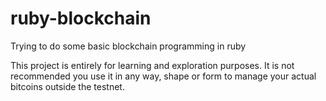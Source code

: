 # ruby-blockchain
Trying to do some basic blockchain programming in ruby

This project is entirely for learning and exploration purposes. It is not recommended you use it in any way, shape or form to manage your actual bitcoins outside the testnet.

